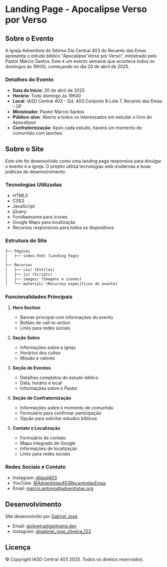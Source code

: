 # Landing Page - Apocalipse Verso por Verso

## Sobre o Evento

A Igreja Adventista do Sétimo Dia Central 403 do Recanto das Emas apresenta o
estudo bíblico "Apocalipse Verso por Verso", ministrado pelo Pastor Márcio
Santos. Este é um evento semanal que acontece todos os domingos às 19h00,
começando no dia 20 de abril de 2025.

### Detalhes do Evento

- **Data de Início**: 20 de abril de 2025
- **Horário**: Todo domingo às 19h00
- **Local**: IASD Central 403 - Qd. 403 Conjunto 8 Lote 7, Recanto das Emas – DF
- **Ministrador**: Pastor Márcio Santos
- **Público-alvo**: Aberto a todos os interessados em estudar o livro do
  Apocalipse
- **Confraternização**: Após cada estudo, haverá um momento de comunhão com
  lanches

## Sobre o Site

Este site foi desenvolvido como uma landing page responsiva para divulgar o
evento e a igreja. O projeto utiliza tecnologias web modernas e boas práticas de
desenvolvimento.

### Tecnologias Utilizadas

- HTML5
- CSS3
- JavaScript
- jQuery
- FontAwesome para ícones
- Google Maps para localização
- Recursos responsivos para todos os dispositivos

### Estrutura do Site

```txt
├── Páginas
│   ├── index.html (Landing Page)
│
├── Recursos
│   ├── css/ (Estilos)
│   ├── js/ (Scripts)
│   ├── images/ (Imagens e ícones)
│   └── material/ (Recursos específicos do evento)
```

### Funcionalidades Principais

1. **Hero Section**

   - Banner principal com informações do evento
   - Botões de call-to-action
   - Links para redes sociais

2. **Seção Sobre**

   - Informações sobre a igreja
   - Horários dos cultos
   - Missão e valores

3. **Seção de Eventos**

   - Detalhes completos do estudo bíblico
   - Data, horário e local
   - Informações sobre o Pastor

4. **Seção de Confraternização**

   - Informações sobre o momento de comunhão
   - Formulário para confirmar participação
   - Opção para solicitar estudos bíblicos

5. **Contato e Localização**
   - Formulário de contato
   - Mapa integrado do Google
   - Informações de localização
   - Links para redes sociais

### Redes Sociais e Contato

- Instagram: [@iasd403](https://www.instagram.com/iasd403/)
- YouTube:
  [@Adventistas403RecantodasEmas](https://www.youtube.com/@Adventistas403RecantodasEmas)
- Email: <marcio.antonio@adventistas.org>

## Desenvolvimento

Site desenvolvido por [Gabriel José](https://github.com/gjoliveira963)

- Email: <gjoliveira@gjoliveira.dev>
- Instagram:
  [@gabriel_jose_oliveira_123](https://www.instagram.com/gabriel_jose_oliveira_123/)

## Licença

© Copyright IASD Central 403 2025. Todos os direitos reservados.
